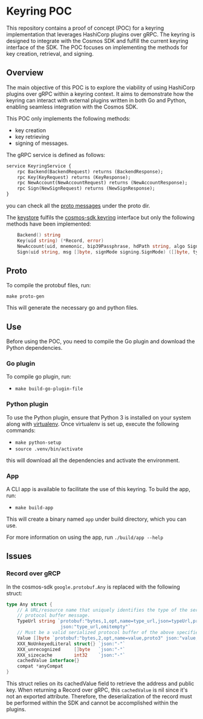 # Keyring POC

This repository contains a proof of concept (POC) for a keyring implementation that leverages HashiCorp plugins over
gRPC. The keyring is designed to integrate with the Cosmos SDK and fulfill the current keyring interface of the SDK.
The POC focuses on implementing the methods for key creation, retrieval, and signing.


## Overview
The main objective of this POC is to explore the viability of using HashiCorp plugins over gRPC within a keyring
context. It aims to demonstrate how the keyring can interact with external plugins written in both Go and Python,
enabling seamless integration with the Cosmos SDK.

This POC only implements the following methods:
 * key creation
 * key retrieving
 * signing of messages. 

The gRPC service is defined as follows:
```protobuf
service KeyringService {
    rpc Backend(BackendRequest) returns (BackendResponse);
    rpc Key(KeyRequest) returns (KeyResponse);
    rpc NewAccount(NewAccountRequest) returns (NewAccountResponse);
    rpc Sign(NewSignRequest) returns (NewSignResponse);
}
```
you can check all the [proto messages](proto/keyringPoc/keyring/v1/request.proto) under the proto dir.


The [keystore](keyring/keyStore/keyStore.go) fulfils the [cosmos-sdk keyring](https://github.com/cosmos/cosmos-sdk/blob/v0.47.3-rc.0/crypto/keyring/keyring.go)
interface but only the following methods have been implemented:
```go
    Backend() string
    Key(uid string) (*Record, error)
    NewAccount(uid, mnemonic, bip39Passphrase, hdPath string, algo SignatureAlgo) (*Record, error)
    Sign(uid string, msg []byte, signMode signing.SignMode) ([]byte, types.PubKey, error)
```


## Proto
To compile the protobuf files, run:

`make proto-gen`

This will generate the necessary go and python files.


## Use
Before using the POC, you need to compile the Go plugin and download the Python dependencies.

### Go plugin
To compile go plugin, run:
 * `make build-go-plugin-file`

### Python plugin
To use the Python plugin, ensure that Python 3 is installed on your system along with [virtualenv](https://virtualenv.pypa.io/en/latest/).
Once virtualenv is set up, execute the following commands:

* `make python-setup`
* `source .venv/bin/activate`

this will download all the dependencies and activate the environment.

### App
A CLI app is available to facilitate the use of this keyring. To build the app, run:
* `make build-app`

This will create a binary named `app` under build directory, which you can use.

For more information on using the app, run `./build/app --help`

## Issues

### Record over gRCP
In the cosmos-sdk `google.protobuf.Any` is replaced with the following struct:
```go
type Any struct {
	// A URL/resource name that uniquely identifies the type of the serialized
	// protocol buffer message.
	TypeUrl string `protobuf:"bytes,1,opt,name=type_url,json=typeUrl,proto3"
                    json:"type_url,omitempty"`
	// Must be a valid serialized protocol buffer of the above specified type.
	Value []byte `protobuf:"bytes,2,opt,name=value,proto3" json:"value,omitempty"`
	XXX_NoUnkeyedLiteral struct{} `json:"-"`
	XXX_unrecognized     []byte   `json:"-"`
	XXX_sizecache        int32    `json:"-"`
	cachedValue interface{}
	compat *anyCompat
}
```
This struct relies on its cachedValue field to retrieve the address and public key. When returning a Record over gRPC,
this `cachedValue` is nil since it's not an exported attribute. Therefore, the deserialization of the record must be
performed within the SDK and cannot be accomplished within the plugins.